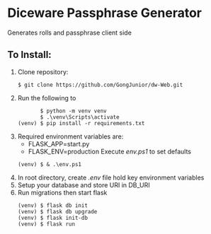 # Diceware Passphrase Generator
Generates rolls and passphrase client side

## To Install:
1. Clone repository: 
    ```
    $ git clone https://github.com/GongJunior/dw-Web.git
    ```
1. Run the following to 
    ```
           $ python -m venv venv
           $ .\venv\Scripts\activate
    (venv) $ pip install -r requirements.txt
    ```
1. Required environment variables are:
    * FLASK_APP=start.py
    * FLASK_ENV=production
    Execute *env.ps1* to set defaults
    ```
    (venv) $ & .\env.ps1
    ```
1. In root directory, create *.env* file hold key environment variables
1. Setup your database and store URI in DB_URI
1. Run migrations then start flask
    ```
    (venv) $ flask db init
    (venv) $ flask db upgrade
    (venv) $ flask init-db
    (venv) $ flask run
    ```

